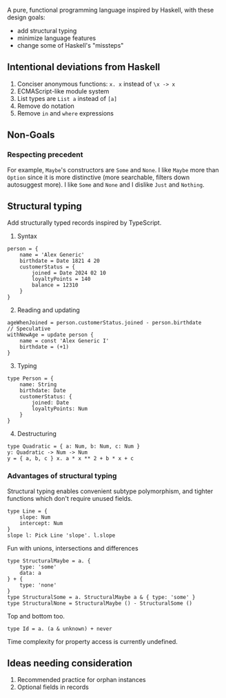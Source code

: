 A pure, functional programming language inspired by Haskell, with these design goals:
 - add structural typing
 - minimize language features
 - change some of Haskell's "missteps"

## Intentional deviations from Haskell
1. Conciser anonymous functions: `x. x` instead of `\x -> x`
2. ECMAScript-like module system
3. List types are `List a` instead of `[a]`
4. Remove do notation
5. Remove `in` and `where` expressions

## Non-Goals

### Respecting precedent

For example, `Maybe`'s constructors are `Some` and `None`. I like `Maybe` more than
`Option` since it is more distinctive (more searchable, filters down autosuggest more).
I like `Some` and `None` and I dislike `Just` and `Nothing`.

## Structural typing
Add structurally typed records inspired by TypeScript.

1. Syntax
```
person = {
    name = 'Alex Generic'
    birthdate = Date 1821 4 20
    customerStatus = {
        joined = Date 2024 02 10
        loyaltyPoints = 140
        balance = 12310
    }
}
```
2. Reading and updating
```
ageWhenJoined = person.customerStatus.joined - person.birthdate
// Speculative
withNewAge = update person {
    name = const 'Alex Generic I'
    birthdate = (+1)
}
```
3. Typing
```
type Person = {
    name: String
    birthdate: Date
    customerStatus: {
        joined: Date
        loyaltyPoints: Num
    }
}
```
4. Destructuring
```
type Quadratic = { a: Num, b: Num, c: Num }
y: Quadratic -> Num -> Num
y = { a, b, c } x. a * x ** 2 + b * x + c
```
### Advantages of structural typing
Structural typing enables convenient subtype polymorphism, and
tighter functions which don't require unused fields.
```
type Line = {
    slope: Num
    intercept: Num
}
slope l: Pick Line 'slope'. l.slope
```
Fun with unions, intersections and differences
```
type StructuralMaybe = a. {
    type: 'some'
    data: a
} + {
    type: 'none'
}
type StructuralSome = a. StructuralMaybe a & { type: 'some' }
type StructuralNone = StructuralMaybe () - StructuralSome ()
```
Top and bottom too.
```
type Id = a. (a & unknown) + never
```

Time complexity for property access is currently undefined.

## Ideas needing consideration
1. Recommended practice for orphan instances
2. Optional fields in records

